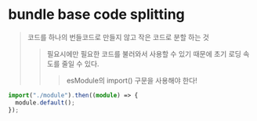 # bundle base code splitting

> 코드를 하나의 번들코드로 만들지 않고 작은 코드로 분할 하는 것
>
> > 필요시에만 필요한 코드를 불러와서 사용할 수 있기 때문에 초기 로딩 속도를 줄일 수 있다.
> >
> > > esModule의 import() 구문을 사용해야 한다!

```ts
import("./module").then((module) => {
  module.default();
});
```
